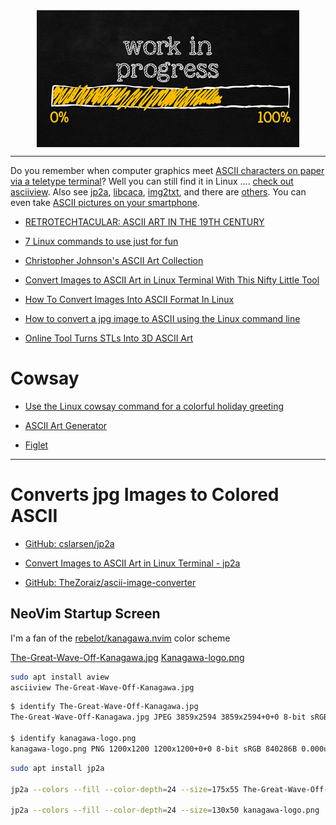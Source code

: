 <!--
Maintainer:   jeffskinnerbox@yahoo.com / www.jeffskinnerbox.me
Version:      0.0.0
-->

<div align="center">
<img src="https://raw.githubusercontent.com/jeffskinnerbox/blog/main/content/images/banners-bkgrds/work-in-progress.jpg" title="These materials require additional work and are not ready for general use." align="center" width=420px height=219px>
</div>

---

Do you remember when computer graphics meet
[ASCII characters on paper via a teletype terminal](http://hackaday.com/2016/06/28/retrotechtacular-ascii-art-in-the-19th-century/)?
Well you can still find it in Linux .... [check out asciiview](http://manpages.ubuntu.com/manpages/precise/man1/aview.1.html).
Also see [jp2a](https://github.com/cslarsen/jp2a),
[libcaca](http://caca.zoy.org/wiki/libcaca),
[img2txt](https://github.com/hit9/img2txt),
and there are
[others](http://melitamihaljevic.blogspot.com/2012/08/generating-ascii-art-linux-python.html).
You can even take [ASCII pictures on your smartphone](https://hackaday.com/2017/11/25/asciicam-make-ascii-art-with-your-phone/).

- [RETROTECHTACULAR: ASCII ART IN THE 19TH CENTURY](https://hackaday.com/2016/06/28/retrotechtacular-ascii-art-in-the-19th-century/)
- [7 Linux commands to use just for fun](https://opensource.com/article/21/11/fun-linux-commands)
- [Christopher Johnson's ASCII Art Collection](https://asciiart.website/)
- [Convert Images to ASCII Art in Linux Terminal With This Nifty Little Tool](https://itsfoss.com/ascii-image-converter/)
- [How To Convert Images Into ASCII Format In Linux](https://ostechnix.com/how-to-convert-images-into-ascii-format-in-linux/)
- [How to convert a jpg image to ASCII using the Linux command line](https://securitronlinux.com/bejiitaswrath/how-to-convert-a-jpg-image-to-ascii-using-the-linux-command-line/)

- [Online Tool Turns STLs Into 3D ASCII Art](https://hackaday.com/2022/01/22/online-tool-turns-stls-into-3d-ascii-art/)

# Cowsay

- [Use the Linux cowsay command for a colorful holiday greeting](https://opensource.com/article/21/11/linux-cowsay)

- [ASCII Art Generator](https://asciiart.club/)
- [Figlet](https://www.patorjk.com/software/taag/#p=display&f=Graffiti&t=Type%20Something%20)

---

# Converts jpg Images to Colored ASCII

- [GitHub: cslarsen/jp2a](https://gxgithub.com/cslarsen/jp2a)
- [Convert Images to ASCII Art in Linux Terminal - jp2a](https://www.youtube.com/watch?v=O0xpTtdPD4w)

- [GitHub: TheZoraiz/ascii-image-converter](https://github.com/TheZoraiz/ascii-image-converter)

## NeoVim Startup Screen

I'm a fan of the [rebelot/kanagawa.nvim](https://github.com/rebelot/kanagawa.nvim) color scheme

[The-Great-Wave-Off-Kanagawa.jpg](https://upload.wikimedia.org/wikipedia/commons/a/a5/Tsunami_by_hokusai_19th_century.jpg)
[Kanagawa-logo.png](https://github.com/rebelot/kanagawa.nvim/blob/master/kanagawa%402x.png)

```bash
sudo apt install aview
asciiview The-Great-Wave-Off-Kanagawa.jpg
```

```bash
$ identify The-Great-Wave-Off-Kanagawa.jpg
The-Great-Wave-Off-Kanagawa.jpg JPEG 3859x2594 3859x2594+0+0 8-bit sRGB 2.24513MiB 0.000u 0:00.001

$ identify kanagawa-logo.png
kanagawa-logo.png PNG 1200x1200 1200x1200+0+0 8-bit sRGB 840286B 0.000u 0:00.000
```

```bash
sudo apt install jp2a

jp2a --colors --fill --color-depth=24 --size=175x55 The-Great-Wave-Off-Kanagawa.jpg

jp2a --colors --fill --color-depth=24 --size=130x50 kanagawa-logo.png
```
